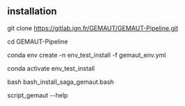 ## installation

git clone https://gitlab.ign.fr/GEMAUT/GEMAUT-Pipeline.git

cd GEMAUT-Pipeline

conda env create -n env_test_install -f  gemaut_env.yml

conda activate env_test_install

bash bash_install_saga_gemaut.bash

script_gemaut --help
